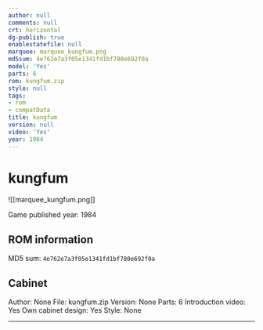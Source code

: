```yaml
---
author: null
comments: null
crt: horizontal
dg-publish: true
enablestatefile: null
marquee: marquee_kungfum.png
md5sum: 4e762e7a3f05e1341fd1bf780e692f0a
model: 'Yes'
parts: 6
rom: kungfum.zip
style: null
tags:
- rom
- compatData
title: kungfum
version: null
video: 'Yes'
year: 1984
---
```


# kungfum

![[marquee_kungfum.png]]

Game published year: 1984

## ROM information

MD5 sum: `4e762e7a3f05e1341fd1bf780e692f0a` 

## Cabinet

Author: None
File: kungfum.zip
Version: None
Parts: 6
Introduction video: Yes
Own cabinet design: Yes
Style: None

---
